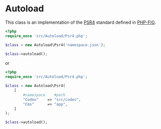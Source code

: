# Autoload

This class is an implementation of the [PSR4](https://www.php-fig.org/psr/psr-4/) standard defined in [PHP-FIG](https://www.php-fig.org/).


```php
<?php
require_once 'src/Autoload/Psr4.php';

$class = new Autoload\Psr4('namespace.json');

$class->autoload();
```

or

```php
<?php
require_once 'src/Autoload/Psr4.php';

$class = new Autoload\Psr4(
    [
        #namespace    #path
        "Codev"    => "src/codev",
        "Cms"      => "app",
    ]
);

$class->autoload();
```
